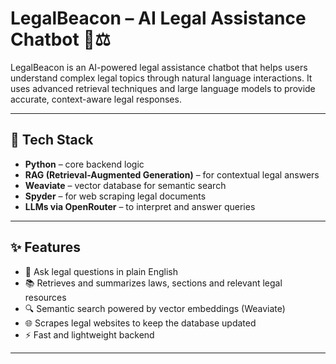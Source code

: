 # LegalBeacon – AI Legal Assistance Chatbot 🤖⚖️

LegalBeacon is an AI-powered legal assistance chatbot that helps users understand complex legal topics through natural language interactions. It uses advanced retrieval techniques and large language models to provide accurate, context-aware legal responses.

---

## 🔧 Tech Stack

- **Python** – core backend logic  
- **RAG (Retrieval-Augmented Generation)** – for contextual legal answers  
- **Weaviate** – vector database for semantic search  
- **Spyder** – for web scraping legal documents  
- **LLMs via OpenRouter** – to interpret and answer queries  

---

## ✨ Features

- 💬 Ask legal questions in plain English  
- 📚 Retrieves and summarizes laws, sections and relevant legal resources  
- 🔍 Semantic search powered by vector embeddings (Weaviate)  
- 🌐 Scrapes legal websites to keep the database updated  
- ⚡ Fast and lightweight backend  

---
